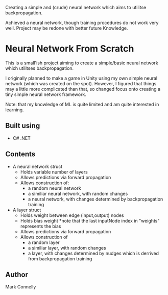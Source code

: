 Creating a simple and (crude) neural network which aims to utilitse backpropagation.
 
Achieved a neural network, though training procedures do not work very well. Project may be redone with better future Knowledge.

# Neural Network From Scratch
This is a small'ish project aiming to create a simple/basic neural network which utilitses backpropagation. 

I originally planned to make a game in Unity using my own simple neural network (which was created on the spot). However, I figured that things may a little more complicated than that, so changed focus onto creating a tiny simple neural network framework.

Note: that my knowledge of ML is quite limited and am quite interested in learning.

## Built using
- C# .NET

## Contents
- A neural network struct
  - Holds variable number of layers
  - Allows predictions via forward propagation
  - Allows construction of: 
    - a random neural network
    - a similiar neural network, with random changes
    - a neural network, with changes determined by backpropagation training
- A layer struct
  - Holds weight between edge (input,output) nodes
  - Holds bias weight *note that the last inputNode index in "weights" represents the bias
  - Allows predictions via forward propagation
  - Allows construction of 
    - a random layer
    - a similiar layer, with random changes
    - a layer, with changes determined by nudges which is derrived from backpropagation training

## Author
Mark Connelly
